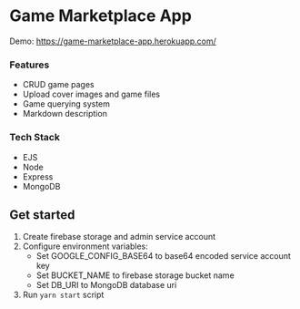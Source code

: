 # Game Marketplace App

Demo: https://game-marketplace-app.herokuapp.com/

### Features
- CRUD game pages
- Upload cover images and game files
- Game querying system
- Markdown description

### Tech Stack
- EJS
- Node
- Express
- MongoDB

## Get started
1. Create firebase storage and admin service account
2. Configure environment variables:
    - Set GOOGLE_CONFIG_BASE64 to base64 encoded service account key
    - Set BUCKET_NAME to firebase storage bucket name
    - Set DB_URI to MongoDB database uri
3. Run `yarn start` script
